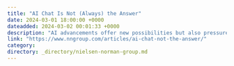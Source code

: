 ```yaml
---
title: "AI Chat Is Not (Always) the Answer"
date: 2024-03-01 18:00:00 +0000
dateadded: 2024-03-02 00:01:33 +0000
description: "AI advancements offer new possibilities but also pressure. Rushing to integrate AI chat into your product will not solve all user needs."
link: "https://www.nngroup.com/articles/ai-chat-not-the-answer/"
category:
directory: _directory/nielsen-norman-group.md
---
```

